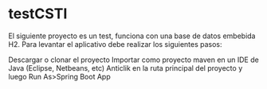 # testCSTI
El siguiente proyecto es un test, funciona con una base de datos embebida H2. Para levantar el aplicativo debe realizar los siguientes pasos:

Descargar o clonar el proyecto
Importar como proyecto maven en un IDE de Java (Eclipse, Netbeans, etc)
Anticlik en la ruta principal del proyecto y luego Run As>Spring Boot App
